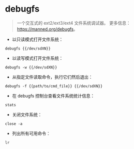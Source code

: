 # debugfs

> 一个交互式的 ext2/ext3/ext4 文件系统调试器。
> 更多信息：<https://manned.org/debugfs>。

- 以只读模式打开文件系统：

`debugfs {{/dev/sdXN}}`

- 以读写模式打开文件系统：

`debugfs -w {{/dev/sdXN}}`

- 从指定文件读取命令，执行它们然后退出：

`debugfs -f {{path/to/cmd_file}} {{/dev/sdXN}}`

- 在 debugfs 控制台查看文件系统统计信息：

`stats`

- 关闭文件系统：

`close -a`

- 列出所有可用命令：

`lr`